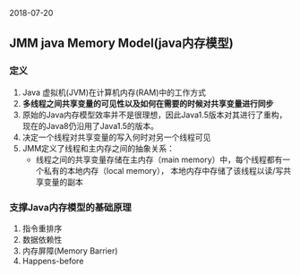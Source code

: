 2018-07-20

## JMM java Memory Model(java内存模型)

### 定义
1. Java 虚拟机(JVM)在计算机内存(RAM)中的工作方式
2. **多线程之间共享变量的可见性以及如何在需要的时候对共享变量进行同步**
3. 原始的Java内存模型效率并不是很理想，因此Java1.5版本对其进行了重构，现在的Java8仍沿用了Java1.5的版本。
4. 决定一个线程对共享变量的写入何时对另一个线程可见
5. JMM定义了线程和主内存之间的抽象关系：
    - 线程之间的共享变量存储在主内存（main memory）中，每个线程都有一个私有的本地内存（local memory），
        本地内存中存储了该线程以读/写共享变量的副本
    
### 支撑Java内存模型的基础原理
1. 指令重排序
2. 数据依赖性
3. 内存屏障(Memory Barrier)
4. Happens-before